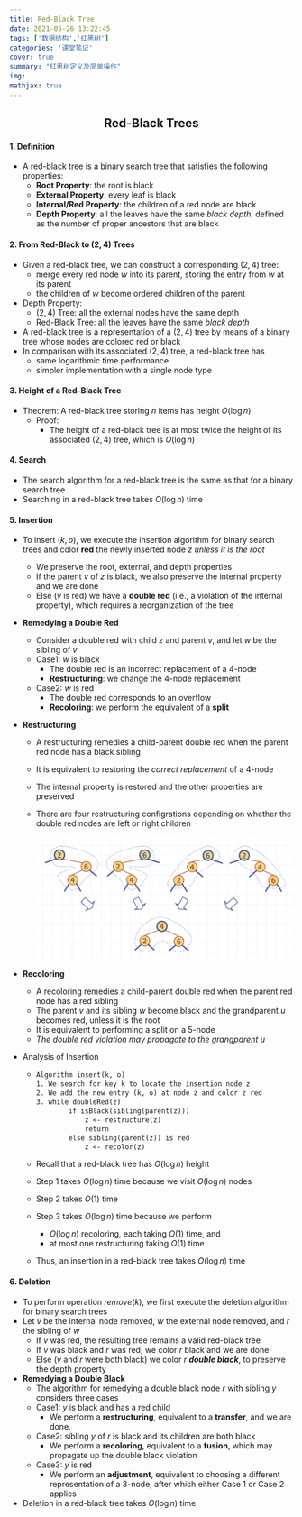 ```yaml
---
title: Red-Black Tree
date: 2021-05-26 13:22:45
tags: ['数据结构','红黑树']
categories: '课堂笔记'
cover: true
summary: "红黑树定义及简单操作"
img:
mathjax: true
---
```


<h2 align='center'>Red-Black Trees</h2>

#### 1. Definition

* A red-black tree is a binary search tree that satisfies the following properties:
  * **Root Property**: the root is black
  * **External Property**: every leaf is black
  * **Internal/Red Property**: the children of a red node are black
  * **Depth Property**: all the leaves have the same *black depth*, defined as the number of proper ancestors that are black

#### 2. From Red-Black to $(2,4)$ Trees

* Given a red-black tree, we can construct a corresponding $(2,4)$ tree:
  * merge every red node $w$ into its parent, storing the entry from $w$ at its parent
  * the children of $w$ become ordered children of the parent
* Depth Property:
  * $(2,4)$ Tree: all the external nodes have the same depth
  * Red-Black Tree: all the leaves have the same *black depth*
* A red-black tree is a representation of a $(2,4)$ tree by means of a binary tree whose nodes are colored red or black
* In comparison with its associated $(2,4)$ tree, a red-black tree has
  * same logarithmic time performance
  * simpler implementation with a single node type

#### 3. Height of a Red-Black Tree

* Theorem: A red-black tree storing $n$ items has height $O(\log n)$
  * Proof:
    * The height of a red-black tree is at most twice the height of its associated $(2,4)$ tree, which is $O(\log n)$

#### 4. Search

* The search algorithm for a red-black tree is the same as that for a binary search tree
* Searching in a red-black tree takes $O(\log n)$ time

#### 5. Insertion

* To insert $(k, o)$, we execute the insertion algorithm for binary search trees and color **red** the newly inserted node $z$ *unless it is the root*

  * We preserve the root, external, and depth properties
  * If the parent $v$ of $z$ is black, we also preserve the internal property and we are done
  * Else ($v$ is red) we have a **double red** (i.e., a violation of the internal property), which requires a reorganization of the tree

* **Remedying a Double Red**

  * Consider a double red with child $z$ and parent $v$, and let $w$ be the sibling of $v$
  * Case1: $w$ is black
    * The double red is an incorrect replacement of a 4-node
    * **Restructuring**: we change the 4-node replacement
  * Case2: $w$ is red
    * The double red corresponds to an overflow
    * **Recoloring**: we perform the equivalent of a **split**

* **Restructuring**

  * A restructuring remedies a child-parent double red when the parent red node has a black sibling

  * It is equivalent to restoring the *correct replacement* of a 4-node

  * The internal property is restored and the other properties are preserved

  * There are four restructuring configrations depending on whether the double red nodes are left or right children

    <img src="Red-Black-Tree/Screen Shot 2021-05-10 at 7.22.25 PM.png" style="zoom:50%;" />

* **Recoloring**

  * A recoloring remedies a child-parent double red when the parent red node has a red sibling
  * The parent $v$ and its sibling $w$ become black and the grandparent $u$ becomes red, unless it is the root
  * It is equivalent to performing a split on a 5-node
  * *The double red violation may propagate to the grangparent $u$*

* Analysis of Insertion

  * ```pseudocode
    Algorithm insert(k, o)
    1. We search for key k to locate the insertion node z
    2. We add the new entry (k, o) at node z and color z red
    3. while doubleRed(z)
    		if isBlack(sibling(parent(z)))
    			z <- restructure(z)
    			return
    		else sibling(parent(z)) is red
    			z <- recolor(z)
    ```

  * Recall that a red-black tree has $O(\log n)$ height

  * Step 1 takes $O(\log n)$ time because we visit $O(\log n)$ nodes

  * Step 2 takes $O(1)$ time

  * Step 3 takes $O(\log n)$ time because we perform

    * $O(\log n)$ recoloring, each taking $O(1)$ time, and
    * at most one restructuring taking $O(1)$ time

  * Thus, an insertion in a red-black tree takes $O(\log n)$ time

#### 6. Deletion

* To perform operation $remove(k)$, we first execute the deletion algorithm for binary search trees
* Let $v$ be the internal node removed, $w$ the external node removed, and $r$ the sibling of $w$
  * If $v$ was red, the resulting tree remains a valid red-black tree
  * If $v$ was black and $r$ was red, we color $r$ black and we are done
  * Else ($v$ and $r$ were both black) we color $r$ ***double black***, to preserve the depth property
* **Remedying a Double Black**
  * The algorithm for remedying a double black node $r$ with sibling $y$ considers three cases
  * Case1: $y$ is black and has a red child
    * We perform a **restructuring**, equivalent to a **transfer**, and we are done.
  * Case2: sibling $y$ of $r$ is black and its children are both black
    * We perform a **recoloring**, equivalent to a **fusion**, which may propagate up the double black violation
  * Case3: $y$ is red
    * We perform an **adjustment**, equivalent to choosing a different representation of a 3-node, after which either Case 1 or Case 2 applies
* Deletion in a red-black tree takes $O(\log n)$ time
